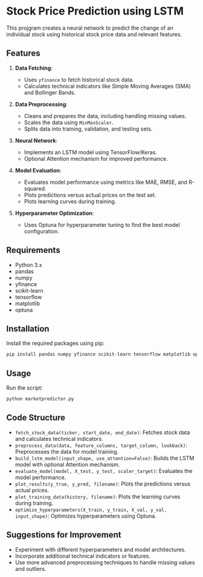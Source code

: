 # Stock Price Prediction using LSTM

This projgram creates a neural network to predict the change of an individual stock using historical stock price data and relevant features.

## Features

1. **Data Fetching**: 
    - Uses `yfinance` to fetch historical stock data.
    - Calculates technical indicators like Simple Moving Averages (SMA) and Bollinger Bands.

2. **Data Preprocessing**:
    - Cleans and prepares the data, including handling missing values.
    - Scales the data using `MinMaxScaler`.
    - Splits data into training, validation, and testing sets.

3. **Neural Network**:
    - Implements an LSTM model using TensorFlow/Keras.
    - Optional Attention mechanism for improved performance.

4. **Model Evaluation**:
    - Evaluates model performance using metrics like MAE, RMSE, and R-squared.
    - Plots predictions versus actual prices on the test set.
    - Plots learning curves during training.

5. **Hyperparameter Optimization**:
    - Uses Optuna for hyperparameter tuning to find the best model configuration.

## Requirements

- Python 3.x
- pandas
- numpy
- yfinance
- scikit-learn
- tensorflow
- matplotlib
- optuna

## Installation

Install the required packages using pip:

```bash
pip install pandas numpy yfinance scikit-learn tensorflow matplotlib optuna
```

## Usage

Run the script:

```bash
python marketpredictor.py
```

## Code Structure

- `fetch_stock_data(ticker, start_date, end_date)`: Fetches stock data and calculates technical indicators.
- `preprocess_data(data, feature_columns, target_column, lookback)`: Preprocesses the data for model training.
- `build_lstm_model(input_shape, use_attention=False)`: Builds the LSTM model with optional Attention mechanism.
- `evaluate_model(model, X_test, y_test, scaler_target)`: Evaluates the model performance.
- `plot_results(y_true, y_pred, filename)`: Plots the predictions versus actual prices.
- `plot_training_data(history, filename)`: Plots the learning curves during training.
- `optimize_hyperparameters(X_train, y_train, X_val, y_val, input_shape)`: Optimizes hyperparameters using Optuna.

## Suggestions for Improvement

- Experiment with different hyperparameters and model architectures.
- Incorporate additional technical indicators or features.
- Use more advanced preprocessing techniques to handle missing values and outliers.